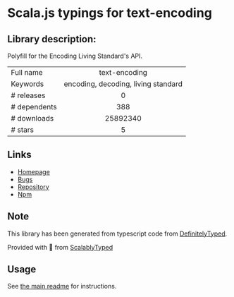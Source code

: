
# Scala.js typings for text-encoding


## Library description:
Polyfill for the Encoding Living Standard's API.

|                    |                 |
| ------------------ | :-------------: |
| Full name          | text-encoding |
| Keywords           | encoding, decoding, living standard |
| # releases         | 0 |
| # dependents       | 388 |
| # downloads        | 25892340 |
| # stars            | 5 |

## Links
- [Homepage](https://github.com/inexorabletash/text-encoding)
- [Bugs](https://github.com/inexorabletash/text-encoding/issues)
- [Repository](https://github.com/inexorabletash/text-encoding)
- [Npm](https://www.npmjs.com/package/text-encoding)
    


## Note
This library has been generated from typescript code from [DefinitelyTyped](https://definitelytyped.org).

Provided with :purple_heart: from [ScalablyTyped](https://github.com/oyvindberg/ScalablyTyped)

## Usage
See [the main readme](../../readme.md) for instructions.


